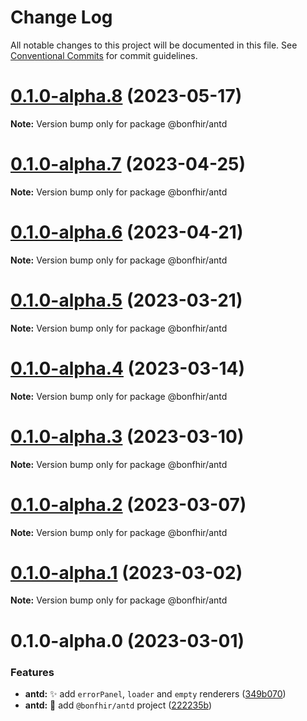 # Change Log

All notable changes to this project will be documented in this file.
See [Conventional Commits](https://conventionalcommits.org) for commit guidelines.

# [0.1.0-alpha.8](https://github.com/bonfhir/bonfhir/compare/@bonfhir/antd@0.1.0-alpha.7...@bonfhir/antd@0.1.0-alpha.8) (2023-05-17)

**Note:** Version bump only for package @bonfhir/antd





# [0.1.0-alpha.7](https://github.com/bonfhir/bonfhir/compare/@bonfhir/antd@0.1.0-alpha.6...@bonfhir/antd@0.1.0-alpha.7) (2023-04-25)

**Note:** Version bump only for package @bonfhir/antd





# [0.1.0-alpha.6](https://github.com/bonfhir/bonfhir/compare/@bonfhir/antd@0.1.0-alpha.5...@bonfhir/antd@0.1.0-alpha.6) (2023-04-21)

**Note:** Version bump only for package @bonfhir/antd





# [0.1.0-alpha.5](https://github.com/bonfhir/bonfhir/compare/@bonfhir/antd@0.1.0-alpha.4...@bonfhir/antd@0.1.0-alpha.5) (2023-03-21)

**Note:** Version bump only for package @bonfhir/antd





# [0.1.0-alpha.4](https://github.com/bonfhir/bonfhir/compare/@bonfhir/antd@0.1.0-alpha.3...@bonfhir/antd@0.1.0-alpha.4) (2023-03-14)

**Note:** Version bump only for package @bonfhir/antd





# [0.1.0-alpha.3](https://github.com/bonfhir/bonfhir/compare/@bonfhir/antd@0.1.0-alpha.2...@bonfhir/antd@0.1.0-alpha.3) (2023-03-10)

**Note:** Version bump only for package @bonfhir/antd





# [0.1.0-alpha.2](https://github.com/bonfhir/bonfhir/compare/@bonfhir/antd@0.1.0-alpha.1...@bonfhir/antd@0.1.0-alpha.2) (2023-03-07)

**Note:** Version bump only for package @bonfhir/antd





# [0.1.0-alpha.1](https://github.com/bonfhir/bonfhir/compare/@bonfhir/antd@0.1.0-alpha.0...@bonfhir/antd@0.1.0-alpha.1) (2023-03-02)

**Note:** Version bump only for package @bonfhir/antd





# 0.1.0-alpha.0 (2023-03-01)


### Features

* **antd:** :sparkles: add `errorPanel`, `loader` and `empty` renderers ([349b070](https://github.com/bonfhir/bonfhir/commit/349b070bc2837d0fcdcd84d8c2e6ffa6593a3de2))
* **antd:** :tada: add `@bonfhir/antd` project ([222235b](https://github.com/bonfhir/bonfhir/commit/222235bf665c0e45f05fafd6d1c5cee6dbc56e9f))
